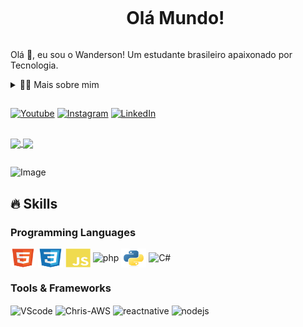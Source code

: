 <!--título-->
<div id="user-content-toc">
  <ul align="center">
    <summary><h1 style="display: inline-block">Olá Mundo!</h1></summary>
</div>

<!-- Presentation -->
<p>
  Olá 👋, eu sou o Wanderson! Um estudante brasileiro apaixonado por Tecnologia.
</p>

<!-- Dropdown -->
<details>
  <summary>👨‍💻 Mais sobre mim</summary>

  - 💬  Sou um entusiasta da tecnologia e atualmente curso Engenharia de Software, área pela qual sou genuinamente apaixonado.

  - 📚  Tenho experiência como desenvolvedor web, trabalhando com HTML, CSS, JavaScript e PHP, sempre buscando criar soluções práticas, funcionais e bem estruturadas.
Gosto de entender como as coisas funcionam, resolver problemas e transformar ideias em resultados reais.

  - ⚡ Fora da área técnica, gosto de ler (livros, mangás e quadrinhos), assistir filmes e jogar.
Acredito que nossos hobbies e vivências pessoais ajudam a expandir a criatividade e trazem novas perspectivas para resolver problemas de forma inteligente e inovadora. 🚀
</details>

##

<!-- Links -->
[![Youtube](https://img.shields.io/badge/YouTube-FF0000?style=for-the-badge&logo=youtube&logoColor=white)]()
[![Instagram](https://img.shields.io/badge/Instagram-E4405F?style=for-the-badge&logo=instagram&logoColor=white)]()
[![LinkedIn](https://img.shields.io/badge/LinkedIn-0077B5?style=for-the-badge&logo=linkedin&logoColor=white)]()
##

<!-- GithubStats -->
<div>
  <a href="https://github.com/Wanderson-FB/github-readme-stats">
  <img height=200 align="center" src="https://github-readme-stats.vercel.app/api?username=Wanderson-FB&theme=blue-green" />
</a>
<a href="https://github.com/Wanderson-FB/convoychat">
  <img height=200 align="center" src="https://github-readme-stats.vercel.app/api/top-langs?username=Wanderson-FB&layout=compact&langs_count=8&card_width=320&theme=blue-green" />
</a>
</div>

##

<!-- GIF -->
![Image](https://github.com/user-attachments/assets/c1221071-b657-4955-bf18-9e95b479721a)

## 🔥 Skills
<!-- Skills: Programming Languages -->
  <div style="flex-basis: 48%;">
    <h3>Programming Languages</h3>
    <img align="center" alt="HTML" height="30" width="40" src="https://raw.githubusercontent.com/devicons/devicon/master/icons/html5/html5-original.svg">
    <img align="center" alt="CSS" height="30" width="40" src="https://raw.githubusercontent.com/devicons/devicon/master/icons/css3/css3-original.svg">
    <img align="center" alt="Js" height="30" width="40" src="https://raw.githubusercontent.com/devicons/devicon/master/icons/javascript/javascript-plain.svg">
    <img align="center" alt="php" height="30" width="40" src="https://cdn.jsdelivr.net/gh/devicons/devicon@latest/icons/php/php-original.svg">
    <img align="center" alt="Python" height="30" width="40" src="https://raw.githubusercontent.com/devicons/devicon/master/icons/python/python-original.svg">
    <img align="center" alt="C#" height="30" width="40" src="https://cdn.jsdelivr.net/gh/devicons/devicon@latest/icons/csharp/csharp-original.svg">           
  </div>
  
  <!-- Skills: Tools & Frameworks -->
  <div style="flex-basis: 48%;">
    <h3>Tools & Frameworks</h3>
    <img align="center" alt="VScode" height="30" width="40" src="https://cdn.jsdelivr.net/gh/devicons/devicon/icons/vscode/vscode-original.svg">
    <img align="center" alt="Chris-AWS" height="30" width="40" src="https://cdn.jsdelivr.net/gh/devicons/devicon/icons/git/git-original.svg">
    <img align="center" alt="reactnative" height="30" width="40" src="https://cdn.jsdelivr.net/gh/devicons/devicon@latest/icons/reactnative/reactnative-original.svg">
    <img align="center" alt="nodejs" height="30" width="40" src="https://cdn.jsdelivr.net/gh/devicons/devicon@latest/icons/nodejs/nodejs-original.svg">    
  </div>



